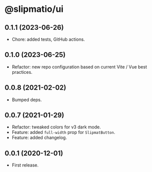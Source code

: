 # @slipmatio/ui

## 0.1.1 (2023-06-26)

- Chore: added tests, GitHub actions.

## 0.1.0 (2023-06-25)

- Refactor: new repo configuration based on current Vite / Vue best practices.

## 0.0.8 (2021-02-02)

- Bumped deps.

## 0.0.7 (2021-01-29)

- Refactor: tweaked colors for v3 dark mode.
- Feature: added `full-width` prop for `SlipmatButton`.
- Feature: added changelog.

## 0.0.1 (2020-12-01)

- First release.
